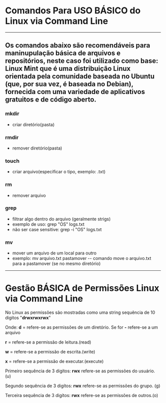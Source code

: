 # Comandos Para USO BÁSICO do Linux via Command Line
------
Os comandos abaixo são recomendáveis para maninupulação básica
de arquivos e repositórios, neste caso foi utilizado como base: 
Linux Mint que é uma distribuição Linux orientada pela comunidade baseada no Ubuntu (que, por sua vez, é baseada no Debian),
fornecida com uma variedade de aplicativos gratuitos e de código aberto.
------
### mkdir
  - criar diretório(pasta)
### rmdir 
  - remover diretório(pasta)
### touch
  - criar arquivo(especificar o tipo, exemplo: .txt)
### rm 
  - remover arquivo
### grep 
  - filtrar algo dentro do arquivo (geralmente strigs)
  -  exemplo de uso: grep "OS" logs.txt
  -  não ser case sensitive: grep -i "OS" logs.txt
### mv 
  - mover um arquivo de um local para outro
  - exemplo: mv arquivo.txt pastamover -- comando move o arquivo.txt para a pastamover (se no mesmo diretório)
---------
# Gestão BÁSICA de Permissões Linux via Command Line
No Linux as permissões são mostradas como uma string sequência de 10 digitos
"**drwxrwxrwx**"

Onde:
**d** = refere-se as permissões de um diretório. Se for **-** refere-se a um arquivo

**r** = refere-se a permissão de leitura.(read)

**w** = refere-se a permissão de escrita.(write)

**x** = refere-se a permissão de executar.(execute)

Primeiro sequência de 3 digítos: **rwx** refere-se as permissões do usuário. (u)

Segundo sequência de 3 digítos: **rwx** refere-se as permissões do grupo. (g)

Terceira sequência de 3 digítos: **rwx** refere-se as permissões de outros.(o)